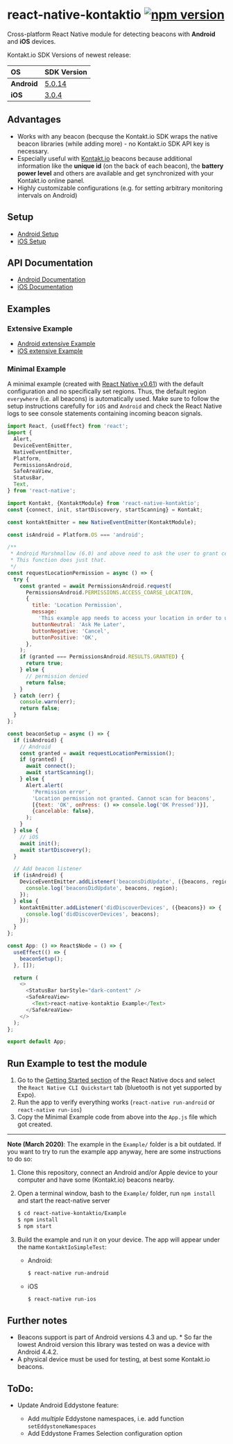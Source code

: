 # react-native-kontaktio [![npm version](https://badge.fury.io/js/react-native-kontaktio.svg)](https://badge.fury.io/js/react-native-kontaktio)

Cross-platform React Native module for detecting beacons with **Android** and **iOS** devices.

Kontakt.io SDK Versions of newest release:

| OS          | SDK Version                                                                                              |
| :---------- | :------------------------------------------------------------------------------------------------------- |
| **Android** | [5.0.14](https://github.com/kontaktio/kontakt-android-sdk)                                               |
| **iOS**     | [3.0.4](https://github.com/kontaktio/kontakt-ios-sdk/tree/v3.0.4)                                        |


## Advantages

- Works with any beacon (becquse the Kontakt.io SDK wraps the native beacon libraries (while adding more) - no Kontakt.io SDK API key is necessary.
- Especially useful with [Kontakt.io](http://kontakt.io/) beacons because additional information like the **unique id** (on the back of each beacon), the **battery power level** and others are available and get synchronized with your Kontakt.io online panel.
- Highly customizable configurations (e.g. for setting arbitrary monitoring intervals on Android)

## Setup

- [Android Setup](/docs/setup.android.md)
- [iOS Setup](/docs/setup.ios.md)

## API Documentation

- [Android Documentation](/docs/api.android.md)
- [iOS Documentation](/docs/api.ios.md)

## Examples

### Extensive Example

- [Android extensive Example](/Example/src/Example.android.js)
- [iOS extensive Example](/Example/src/Example.ios.js)

### Minimal Example

A minimal example (created with [React Native v0.61](https://github.com/facebook/react-native/releases/tag/v0.61.0))
with the default configuration and no specifically set regions. Thus, the default region `everywhere` (i.e. all beacons) is automatically used.
Make sure to follow the setup instructions carefully for `iOS` and `Android` and
check the React Native logs to see console statements containing incoming beacon signals.

```js
import React, {useEffect} from 'react';
import {
  Alert,
  DeviceEventEmitter,
  NativeEventEmitter,
  Platform,
  PermissionsAndroid,
  SafeAreaView,
  StatusBar,
  Text,
} from 'react-native';

import Kontakt, {KontaktModule} from 'react-native-kontaktio';
const {connect, init, startDiscovery, startScanning} = Kontakt;

const kontaktEmitter = new NativeEventEmitter(KontaktModule);

const isAndroid = Platform.OS === 'android';

/**
 * Android Marshmallow (6.0) and above need to ask the user to grant certain permissions.
 * This function does just that.
 */
const requestLocationPermission = async () => {
  try {
    const granted = await PermissionsAndroid.request(
      PermissionsAndroid.PERMISSIONS.ACCESS_COARSE_LOCATION,
      {
        title: 'Location Permission',
        message:
          'This example app needs to access your location in order to use bluetooth beacons.',
        buttonNeutral: 'Ask Me Later',
        buttonNegative: 'Cancel',
        buttonPositive: 'OK',
      },
    );
    if (granted === PermissionsAndroid.RESULTS.GRANTED) {
      return true;
    } else {
      // permission denied
      return false;
    }
  } catch (err) {
    console.warn(err);
    return false;
  }
};

const beaconSetup = async () => {
  if (isAndroid) {
    // Android
    const granted = await requestLocationPermission();
    if (granted) {
      await connect();
      await startScanning();
    } else {
      Alert.alert(
        'Permission error',
        'Location permission not granted. Cannot scan for beacons',
        [{text: 'OK', onPress: () => console.log('OK Pressed')}],
        {cancelable: false},
      );
    }
  } else {
    // iOS
    await init();
    await startDiscovery();
  }

  // Add beacon listener
  if (isAndroid) {
    DeviceEventEmitter.addListener('beaconsDidUpdate', ({beacons, region}) => {
      console.log('beaconsDidUpdate', beacons, region);
    });
  } else {
    kontaktEmitter.addListener('didDiscoverDevices', ({beacons}) => {
      console.log('didDiscoverDevices', beacons);
    });
  }
};

const App: () => React$Node = () => {
  useEffect(() => {
    beaconSetup();
  }, []);

  return (
    <>
      <StatusBar barStyle="dark-content" />
      <SafeAreaView>
        <Text>react-native-kontaktio Example</Text>
      </SafeAreaView>
    </>
  );
};

export default App;
```

## Run Example to test the module

1. Go to the [Getting Started section](https://reactnative.dev/docs/getting-started.html) of the React Native docs and select the `React Native CLI Quickstart` tab (bluetooth is not yet supported by Expo).
2. Run the app to verify everything works (`react-native run-android` or `react-native run-ios`)
3. Copy the Minimal Example code from above into the `App.js` file which got created.

---

**Note (March 2020)**: The example in the `Example/` folder is a bit outdated. If you want to try to run the example app anyway, here are some instructions to do so:

1.  Clone this repository, connect an Android and/or Apple device to your computer and have some (Kontakt.io) beacons nearby.

2.  Open a terminal window, bash to the `Example/` folder, run `npm install` and start the react-native server

    ```bash
    $ cd react-native-kontaktio/Example
    $ npm install
    $ npm start
    ```

3.  Build the example and run it on your device. The app will appear under the name `KontaktIoSimpleTest`:

    - Android:

      	```bash
      $ react-native run-android
      ```

    - iOS

      	```bash
      $ react-native run-ios
      ```

## Further notes

- Beacons support is part of Android versions 4.3 and up. \* So far the lowest Android version this library was tested on was a device with Android 4.4.2.
- A physical device must be used for testing, at best some Kontakt.io beacons.

## ToDo:

- Update Android Eddystone feature:

  - Add _multiple_ Eddystone namespaces, i.e. add function `setEddystoneNamespaces`
  - Add Eddystone Frames Selection configuration option


